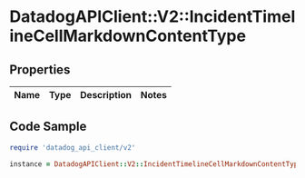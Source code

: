 # DatadogAPIClient::V2::IncidentTimelineCellMarkdownContentType

## Properties

| Name | Type | Description | Notes |
| ---- | ---- | ----------- | ----- |

## Code Sample

```ruby
require 'datadog_api_client/v2'

instance = DatadogAPIClient::V2::IncidentTimelineCellMarkdownContentType.new()
```

